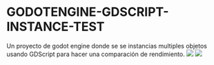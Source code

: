 # GODOTENGINE-GDSCRIPT-INSTANCE-TEST
Un proyecto de godot engine donde se se instancias multiples objetos usando GDScript para hacer una comparación de rendimiento.
<a href='https://drive.google.com/file/d/1KsYz8Zg9Gnt92-e7mk4rJ_KFUegDfdY-/view?usp=drive_open&amp;usp=embed_facebook&source=ctrlq.org'><img src='https://lh4.googleusercontent.com/tYb3VPJjtEP-RgOY2g4vV_DaGYs2c313Ijh25rn6zeJ3DIBIt9sSYoFe7no=w2400' /></a>
<a href='https://drive.google.com/file/d/1szRKLrweCZCRmqE_Vy_LjS7yt_c12upo/view?usp=drive_open&amp;usp=embed_facebook&source=ctrlq.org'><img src='https://lh4.googleusercontent.com/MRoTruL9JVhAhZPRbOkU2R606sQgZQ-BsWxM_n0H2r6_I9rFHW6T44bfLgE=w2400' /></a>
